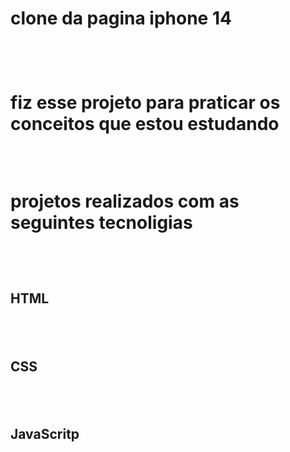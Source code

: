 <h1>clone da pagina iphone 14<h1>
<br>
<p>  fiz  esse projeto para praticar os conceitos que  estou estudando<p>
<br>
<p> projetos realizados com as seguintes tecnoligias<p>
<br>
<h2>HTML<h2>
<br>
<h2>CSS<h2>
<br>
<h2>JavaScritp<hh2>
